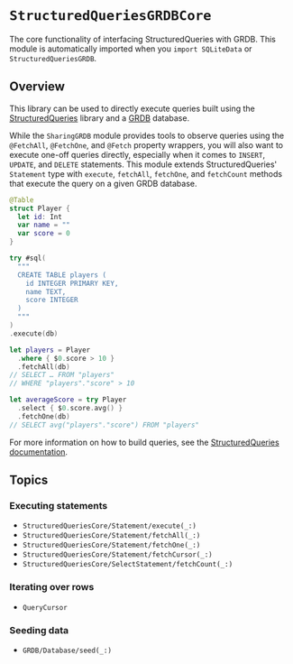 # ``StructuredQueriesGRDBCore``

The core functionality of interfacing StructuredQueries with GRDB. This module is automatically
imported when you `import SQLiteData` or `StructuredQueriesGRDB`.

## Overview

This library can be used to directly execute queries built using the [StructuredQueries][sq-gh]
library and a [GRDB][grdb-gh] database.

While the `SharingGRDB` module provides tools to observe queries using the `@FetchAll`, `@FetchOne`,
and `@Fetch` property wrappers, you will also want to execute one-off queries directly, especially
when it comes to `INSERT`, `UPDATE`, and `DELETE` statements. This module extends
StructuredQueries' `Statement` type with `execute`, `fetchAll`, `fetchOne`, and `fetchCount` methods
that execute the query on a given GRDB database.

```swift
@Table
struct Player {
  let id: Int
  var name = ""
  var score = 0
}

try #sql(
  """
  CREATE TABLE players (
    id INTEGER PRIMARY KEY,
    name TEXT,
    score INTEGER
  )
  """
)
.execute(db)

let players = Player
  .where { $0.score > 10 }
  .fetchAll(db)
// SELECT … FROM "players"
// WHERE "players"."score" > 10

let averageScore = try Player
  .select { $0.score.avg() }
  .fetchOne(db)
// SELECT avg("players"."score") FROM "players"
```

For more information on how to build queries, see the [StructuredQueries documentation][sq-spi].

[sq-gh]: https://github.com/pointfreeco/swift-structured-queries
[sq-spi]: https://swiftpackageindex.com/pointfreeco/swift-structured-queries/~/documentation/structuredqueriescore
[grdb-gh]: https://github.com/groue/GRDB.swift

## Topics

### Executing statements

- ``StructuredQueriesCore/Statement/execute(_:)``
- ``StructuredQueriesCore/Statement/fetchAll(_:)``
- ``StructuredQueriesCore/Statement/fetchOne(_:)``
- ``StructuredQueriesCore/Statement/fetchCursor(_:)``
- ``StructuredQueriesCore/SelectStatement/fetchCount(_:)``

### Iterating over rows

- ``QueryCursor``

### Seeding data

- ``GRDB/Database/seed(_:)``

